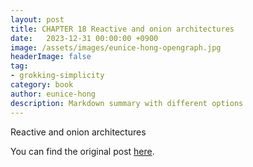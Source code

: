 ```yaml
---
layout: post
title: CHAPTER 18 Reactive and onion architectures
date:   2023-12-31 00:00:00 +0900
image: /assets/images/eunice-hong-opengraph.jpg
headerImage: false
tag:
- grokking-simplicity
category: book
author: eunice-hong
description: Markdown summary with different options
---
```


Reactive and onion architectures

You can find the original post [here](https://livebook.manning.com/book/grokking-simplicity/chapter-18/).
